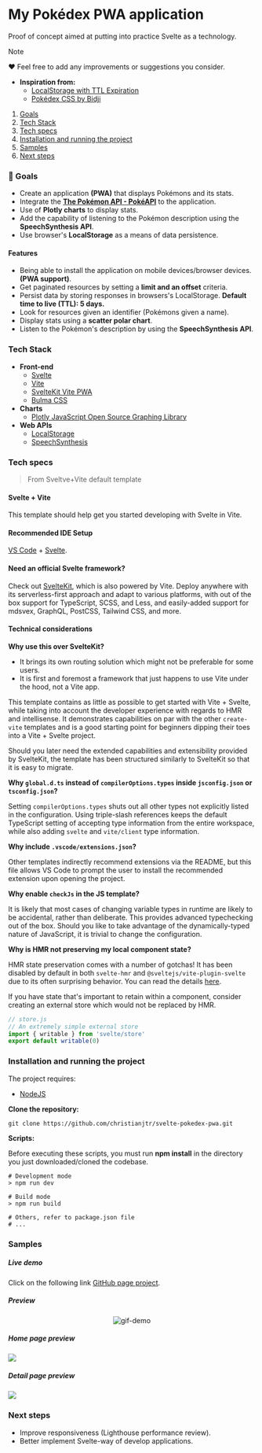 # My Pokédex PWA application

Proof of concept aimed at putting into practice Svelte as a technology.

> [!NOTE]  
> ❤️ Feel free to add any improvements or suggestions you consider.
> - **Inspiration from:**
>     - [LocalStorage with TTL Expiration](https://www.sohamkamani.com/javascript/localstorage-with-ttl-expiry/)
>     - [Pokédex CSS by Bidji](https://codepen.io/Bidji/pen/MYdPwo)

1. [Goals](#001)
2. [Tech Stack](#002)
3. [Tech specs](#003)
4. [Installation and running the project](#004)
5. [Samples](#005)
6. [Next steps](#006)

<a name="001"></a>
### 🎯 Goals

-   Create an application **(PWA)** that displays Pokémons and its stats.
-   Integrate the **[The Pokémon API - PokéAPI](https://pokeapi.co/)** to the application.
- Use of **Plotly charts** to display stats.
-   Add the capability of listening to the Pokémon description using the **SpeechSynthesis API**.
-   Use browser's **LocalStorage** as a means of data persistence.

#### Features
- Being able to install the application on mobile devices/browser devices. **(PWA support)**.
- Get paginated resources by setting a **limit and an offset** criteria.
- Persist data by storing responses in browsers's LocalStorage. **Default time to live (TTL): 5 days.**
- Look for resources given an identifier (Pokémons given a name).
- Display stats using a **scatter polar chart**.
- Listen to the Pokémon's description by using the **SpeechSynthesis API**.

<a name="002"></a>
### Tech Stack

-   **Front-end**
    -   [Svelte](https://svelte.dev/)
    -   [Vite](https://vitejs.dev/)
    -   [SvelteKit Vite PWA](https://vite-pwa-org.netlify.app/)
    -   [Bulma CSS](https://bulma.io/)
-   **Charts**
    -   [Plotly JavaScript Open Source Graphing Library
](https://plotly.com/javascript/)
-   **Web APIs**
    -   [LocalStorage](https://developer.mozilla.org/en-US/docs/Web/API/Window/localStorage)
    -   [SpeechSynthesis](https://developer.mozilla.org/en-US/docs/Web/API/SpeechSynthesis)

<a name="003"></a>
### Tech specs

> From Sveltve+Vite default template

#### Svelte + Vite

This template should help get you started developing with Svelte in Vite.

#### Recommended IDE Setup

[VS Code](https://code.visualstudio.com/) + [Svelte](https://marketplace.visualstudio.com/items?itemName=svelte.svelte-vscode).

#### Need an official Svelte framework?

Check out [SvelteKit](https://github.com/sveltejs/kit#readme), which is also powered by Vite. Deploy anywhere with its serverless-first approach and adapt to various platforms, with out of the box support for TypeScript, SCSS, and Less, and easily-added support for mdsvex, GraphQL, PostCSS, Tailwind CSS, and more.

#### Technical considerations

**Why use this over SvelteKit?**

- It brings its own routing solution which might not be preferable for some users.
- It is first and foremost a framework that just happens to use Vite under the hood, not a Vite app.

This template contains as little as possible to get started with Vite + Svelte, while taking into account the developer experience with regards to HMR and intellisense. It demonstrates capabilities on par with the other `create-vite` templates and is a good starting point for beginners dipping their toes into a Vite + Svelte project.

Should you later need the extended capabilities and extensibility provided by SvelteKit, the template has been structured similarly to SvelteKit so that it is easy to migrate.

**Why `global.d.ts` instead of `compilerOptions.types` inside `jsconfig.json` or `tsconfig.json`?**

Setting `compilerOptions.types` shuts out all other types not explicitly listed in the configuration. Using triple-slash references keeps the default TypeScript setting of accepting type information from the entire workspace, while also adding `svelte` and `vite/client` type information.

**Why include `.vscode/extensions.json`?**

Other templates indirectly recommend extensions via the README, but this file allows VS Code to prompt the user to install the recommended extension upon opening the project.

**Why enable `checkJs` in the JS template?**

It is likely that most cases of changing variable types in runtime are likely to be accidental, rather than deliberate. This provides advanced typechecking out of the box. Should you like to take advantage of the dynamically-typed nature of JavaScript, it is trivial to change the configuration.

**Why is HMR not preserving my local component state?**

HMR state preservation comes with a number of gotchas! It has been disabled by default in both `svelte-hmr` and `@sveltejs/vite-plugin-svelte` due to its often surprising behavior. You can read the details [here](https://github.com/sveltejs/svelte-hmr/tree/master/packages/svelte-hmr#preservation-of-local-state).

If you have state that's important to retain within a component, consider creating an external store which would not be replaced by HMR.

```js
// store.js
// An extremely simple external store
import { writable } from 'svelte/store'
export default writable(0)
```

<a name="004"></a>
### Installation and running the project

The project requires:

-   [NodeJS](https://nodejs.org/)

**Clone the repository:**

```shell
git clone https://github.com/christianjtr/svelte-pokedex-pwa.git
```

**Scripts:**

Before executing these scripts, you must run **npm install** in the directory you just downloaded/cloned the codebase.

```shell
# Development mode
> npm run dev

# Build mode
> npm run build

# Others, refer to package.json file
# ...
```


<a name="005"></a>
### Samples

##### Live demo

Click on the following link [GitHub page project](https://christianjtr.github.io/svelte-pokedex-pwa). 

##### Preview


<p align="center">
    <img src="https://github.com/christianjtr/svelte-pokedex-pwa/blob/develop/samples/demo_compressed.gif" alt="gif-demo"/>
</p>
    


##### Home page preview

![](./samples/pokedex_main.png)

##### Detail page preview

![](./samples/pokedex_detail.png)

<a name="006"></a>
### Next steps

-   Improve responsiveness (Lighthouse performance review).
-   Better implement Svelte-way of develop applications.